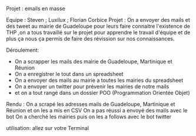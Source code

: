 Projet : emails en masse 

Equipe : Steven ; Luxilux ; Florian Corbice
Projet : On a envoyer des mails et des tweet au mairie de Guadeloupe pour leurs faire connaitre l'existence de THP
         ,on a tous travaillé sur le projet pour apprendre le travail d'équipe et de plus ça nous ça permis de faire 
         des révission sur nos connaissances.

Déroulement: 
- On a scrapper les mails des mairie de Guadeloupe, Martinique et Réunion  
- On a enregistrer le tout dans un spreadsheet 
- On a envoyer des mails au mairie a toutes les mairies du spreadsheet
- On a envoyer un twitter pour prévenir les mairies de notre mails 
- et on a tout rangé dans un dossier POO (Programmation Orientée Objet)

Rendu : On a scrapé les adresses mails de Guadeloupe, Martinique et Réunion et on les a mis en CSV 
        On a pas réussi a envoyé des mails avec le bot 
        On a cherché les mairies puis on les a follows avec le bot twitter


utilisation: 
allez sur votre Terminal 

